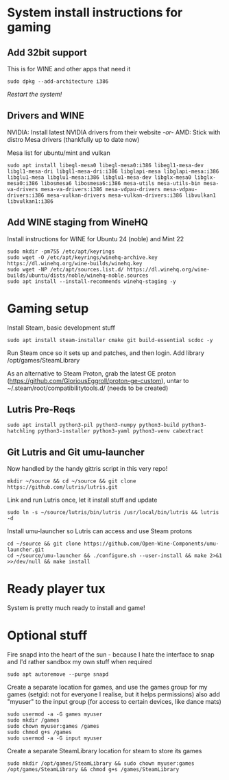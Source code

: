 # System install instructions for gaming

## Add 32bit support 
This is for WINE and other apps that need it
```
sudo dpkg --add-architecture i386
```

*Restart the system!*

## Drivers and WINE
NVIDIA: Install latest NVIDIA drivers from their website
*-or-*
AMD: Stick with distro Mesa drivers (thankfully up to date now)

Mesa list for ubuntu/mint and vulkan
```
sudo apt install libegl-mesa0 libegl-mesa0:i386 libegl1-mesa-dev libgl1-mesa-dri libgl1-mesa-dri:i386 libglapi-mesa libglapi-mesa:i386 libglu1-mesa libglu1-mesa:i386 libglu1-mesa-dev libglx-mesa0 libglx-mesa0:i386 libosmesa6 libosmesa6:i386 mesa-utils mesa-utils-bin mesa-va-drivers mesa-va-drivers:i386 mesa-vdpau-drivers mesa-vdpau-drivers:i386 mesa-vulkan-drivers mesa-vulkan-drivers:i386 libvulkan1 libvulkan1:i386
```

## Add WINE staging from WineHQ

Install instructions for WINE for Ubuntu 24 (noble) and Mint 22
```
sudo mkdir -pm755 /etc/apt/keyrings
sudo wget -O /etc/apt/keyrings/winehq-archive.key https://dl.winehq.org/wine-builds/winehq.key
sudo wget -NP /etc/apt/sources.list.d/ https://dl.winehq.org/wine-builds/ubuntu/dists/noble/winehq-noble.sources
sudo apt install --install-recommends winehq-staging -y
```

# Gaming setup

Install Steam, basic development stuff
```
sudo apt install steam-installer cmake git build-essential scdoc -y
```

Run Steam once so it sets up and patches, and then login. Add library /opt/games/SteamLibrary

As an alternative to Steam Proton, grab the latest GE proton (https://github.com/GloriousEggroll/proton-ge-custom), untar to ~/.steam/root/compatibilitytools.d/ (needs to be created)

## Lutris Pre-Reqs
```
sudo apt install python3-pil python3-numpy python3-build python3-hatchling python3-installer python3-yaml python3-venv cabextract
```

## Git Lutris and Git umu-launcher
Now handled by the handy gittris script in this very repo!
```
mkdir ~/source && cd ~/source && git clone https://github.com/lutris/lutris.git
```
Link and run Lutris once, let it install stuff and update
```
sudo ln -s ~/source/lutris/bin/lutris /usr/local/bin/lutris && lutris -d
```

Install umu-launcher so Lutris can access and use Steam protons
```
cd ~/source && git clone https://github.com/Open-Wine-Components/umu-launcher.git
cd ~/source/umu-launcher && ./configure.sh --user-install && make 2>&1 >>/dev/null && make install
```

# Ready player tux
System is pretty much ready to install and game!


# Optional stuff
Fire snapd into the heart of the sun - because I hate the interface to snap and I'd rather sandbox my own stuff when required
```
sudo apt autoremove --purge snapd
```

Create a separate location for games, and use the games group for my games (setgid: not for everyone I realise, but it helps permissions) also add "myuser" to the input group (for access to certain devices, like dance mats)
```
sudo usermod -a -G games myuser
sudo mkdir /games
sudo chown myuser:games /games
sudo chmod g+s /games
sudo usermod -a -G input myuser 
```

Create a separate SteamLibrary location for steam to store its games
```
sudo mkdir /opt/games/SteamLibrary && sudo chown myuser:games /opt/games/SteamLibrary && chmod g+s /games/SteamLibrary
```
